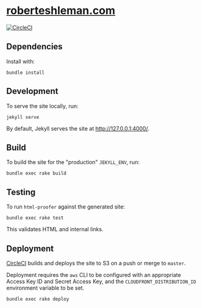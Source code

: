 # [roberteshleman.com](https://roberteshleman.com)

[![CircleCI](https://circleci.com/gh/reshleman/roberteshleman.com/tree/master.svg?style=svg&circle-token=d323a779454b1f1d7a9df5775995e4e131bc891f)](https://circleci.com/gh/reshleman/roberteshleman.com/tree/master)

## Dependencies

Install with:

```
bundle install
```

## Development

To serve the site locally, run:

```
jekyll serve
```

By default, Jekyll serves the site at http://127.0.0.1:4000/.

## Build

To build the site for the "production" `JEKYLL_ENV`, run:

```
bundle exec rake build
```

## Testing

To run `html-proofer` against the generated site:

```
bundle exec rake test
```

This validates HTML and internal links.

## Deployment

[CircleCI](https://circleci.com/gh/reshleman/roberteshleman.com) builds and
deploys the site to S3 on a push or merge to `master`.

Deployment requires the `aws` CLI to be configured with an appropriate Access
Key ID and Secret Access Key, and the `CLOUDFRONT_DISTRIBUTION_ID` environment
variable to be set.

```
bundle exec rake deploy
```
